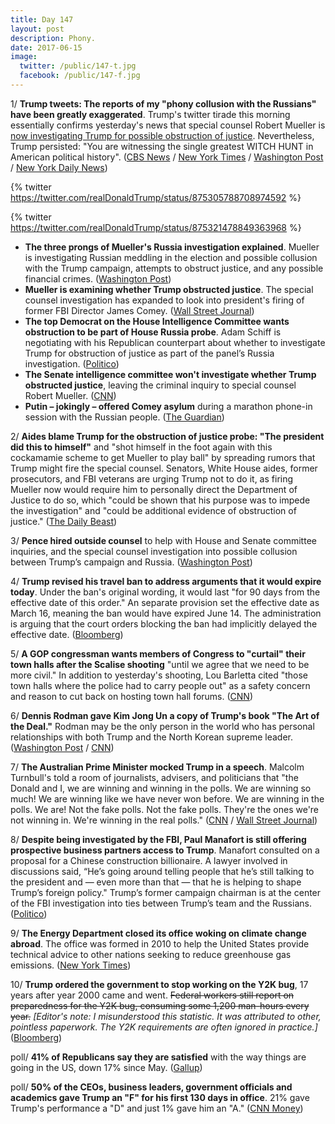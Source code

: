 ```yaml
---
title: Day 147
layout: post
description: Phony.
date: 2017-06-15
image:
  twitter: /public/147-t.jpg
  facebook: /public/147-f.jpg
---
```


1/ **Trump tweets: The reports of my "phony collusion with the Russians" have been greatly exaggerated**. Trump's twitter tirade this morning essentially confirms yesterday's news that special counsel Robert Mueller is [now investigating Trump for possible obstruction of justice](https://whatthefuckjusthappenedtoday.com/2017/06/14/Day-146/#1-robert-mueller is-now-investigatin). Nevertheless, Trump persisted: "You are witnessing the single greatest WITCH HUNT in American political history". ([CBS News](http://www.cbsnews.com/news/trump-tweets-obstruction-of-justice-reports-are-phony/) / [New York Times](https://www.nytimes.com/2017/06/15/us/politics/trump-obstruction-of-justice-reports.html) / [Washington Post](https://www.washingtonpost.com/news/post-politics/wp/2017/06/15/on-twitter-trump-decries-obstruction-probe-related-to-phony-story/) / [New York Daily News](http://www.nydailynews.com/news/politics/dismissive-tweet-trump-confirm-obstruction-probe-article-1.3249477))

{% twitter https://twitter.com/realDonaldTrump/status/875305788708974592 %}

{% twitter https://twitter.com/realDonaldTrump/status/875321478849363968 %}

* **The three prongs of Mueller's Russia investigation explained**. Mueller is investigating Russian meddling in the election and possible collusion with the Trump campaign, attempts to obstruct justice, and any possible financial crimes. ([Washington Post](https://www.washingtonpost.com/news/the-fix/wp/2017/06/15/3-prongs-of-the-russia-investigation-explained/))
* **Mueller is examining whether Trump obstructed justice**. The special counsel investigation has expanded to look into president's firing of former FBI Director James Comey. ([Wall Street Journal](https://www.wsj.com/articles/mueller-probe-examining-whether-donald-trump-obstructed-justice-1497490897))
* **The top Democrat on the House Intelligence Committee wants obstruction to be part of House Russia probe**. Adam Schiff is negotiating with his Republican counterpart about whether to investigate Trump for obstruction of justice as part of the panel’s Russia investigation. ([Politico](http://www.politico.com/story/2017/06/15/adam-schiff-trump-obstruction-house-russia-239603))
* **The Senate intelligence committee won't investigate whether Trump obstructed justice**, leaving the criminal inquiry to special counsel Robert Mueller. ([CNN](http://www.cnn.com/2017/06/15/politics/senate-trump-obstruction-of-justice/))
* **Putin – jokingly – offered Comey asylum** during a marathon phone-in session with the Russian people. ([The Guardian](https://www.theguardian.com/world/2017/jun/15/vladimir-putin-russia-phone-in-session-james-comey-snowden-asylum))

2/ **Aides blame Trump for the obstruction of justice probe: "The president did this to himself"** and "shot himself in the foot again with this cockamamie scheme to get Mueller to play ball" by spreading rumors that Trump might fire the special counsel. Senators, White House aides, former prosecutors, and FBI veterans are urging Trump not to do it, as firing Mueller now would require him to personally direct the Department of Justice to do so, which "could be shown that his purpose was to impede the investigation" and "could be additional evidence of obstruction of justice." ([The Daily Beast](http://www.thedailybeast.com/even-trumps-aides-blame-him-for-obstruction-probe-president-did-this-to-himself))

3/ **Pence hired outside counsel** to help with House and Senate committee inquiries, and the special counsel investigation into possible collusion between Trump’s campaign and Russia. ([Washington Post](https://www.washingtonpost.com/politics/pence-hires-outside-counsel-to-deal-with-russia-probe-inquiries/2017/06/15/c40ef55c-51f5-11e7-a973-3dae94ed3eb7_story.html))

4/ **Trump revised his travel ban to address arguments that it would expire today**. Under the ban's original wording, it would last "for 90 days from the effective date of this order." An separate provision set the effective date as March 16, meaning the ban would have expired June 14. The administration is arguing that the court orders blocking the ban had implicitly delayed the effective date. ([Bloomberg](https://www.bloomberg.com/politics/articles/2017-06-14/trump-amends-travel-ban-to-address-possible-expiration-date))

5/ **A GOP congressman wants members of Congress to "curtail" their town halls after the Scalise shooting** "until we agree that we need to be more civil." In addition to yesterday's shooting, Lou Barletta cited "those town halls where the police had to carry people out" as a safety concern and reason to cut back on hosting town hall forums. ([CNN](http://www.cnn.com/2017/06/15/politics/kfile-lou-barletta-town-halls/))

6/ **Dennis Rodman gave Kim Jong Un a copy of Trump's book "The Art of the Deal."** Rodman may be the only person in the world who has personal relationships with both Trump and the North Korean supreme leader. ([Washington Post](https://www.washingtonpost.com/news/worldviews/wp/2017/06/15/dennis-rodman-just-gave-kim-jong-un-the-art-of-the-deal-and-it-may-be-a-genius-move/) / [CNN](http://www.cnn.com/2017/06/15/asia/dennis-rodman-north-korea/index.html))

7/ **The Australian Prime Minister mocked Trump in a speech**. Malcolm Turnbull's told a room of journalists, advisers, and politicians that "the Donald and I, we are winning and winning in the polls. We are winning so much! We are winning like we have never won before. We are winning in the polls. We are! Not the fake polls. Not the fake polls. They're the ones we're not winning in. We're winning in the real polls." ([CNN](http://www.cnn.com/2017/06/15/asia/turnbull-trump-australia-speech/index.html) / [Wall Street Journal](https://www.wsj.com/articles/australia-leader-mocks-donald-trump-we-are-winning-so-much-1497520273))

8/ **Despite being investigated by the FBI, Paul Manafort is still offering prospective business partners access to Trump**. Manafort consulted on a proposal for a Chinese construction billionaire. A lawyer involved in discussions said, “He’s going around telling people that he’s still talking to the president and — even more than that — that he is helping to shape Trump’s foreign policy." Trump’s former campaign chairman is at the center of the FBI investigation into ties between Trump’s team and the Russians. ([Politico](http://www.politico.com/story/2017/06/15/paul-manafort-fbi-trump-239573))

9/ **The Energy Department closed its office woking on climate change abroad**. The office was formed in 2010 to help the United States provide technical advice to other nations seeking to reduce greenhouse gas emissions. ([New York Times](https://www.nytimes.com/2017/06/15/climate/energy-department-closes-office-working-on-climate-change-abroad.html))

10/ **Trump ordered the government to stop working on the Y2K bug**, 17 years after year 2000 came and went. <s>Federal workers still report on preparedness for the Y2K bug, consuming some 1,200 man-hours every year.</s> _[Editor's note: I misunderstood this statistic. It was attributed to other, pointless paperwork. The Y2K requirements are often ignored in practice.]_ ([Bloomberg](https://www.bloomberg.com/politics/articles/2017-06-15/trump-orders-government-to-stop-work-on-y2k-bug-17-years-later))

poll/ **41% of Republicans say they are satisfied** with the way things are going in the US, down 17% since May. ([Gallup](http://www.gallup.com/poll/212252/seventeen-point-drop-satisfaction-among-republicans.aspx))

poll/ **50% of the CEOs, business leaders, government officials and academics gave Trump an "F" for his first 130 days in office**. 21% gave Trump's performance a "D" and just 1% gave him an "A." ([CNN Money](http://money.cnn.com/2017/06/15/investing/ceos-give-trump-f-yale-survey/index.html))